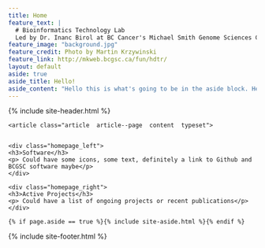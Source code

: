 ```yaml
---
title: Home
feature_text: |
  # Bioinformatics Technology Lab   
  Led by Dr. Inanc Birol at BC Cancer's Michael Smith Genome Sciences Center 
feature_image: "background.jpg"
feature_credit: Photo by Martin Krzywinski
feature_link: http://mkweb.bcgsc.ca/fun/hdtr/
layout: default
aside: true
aside_title: Hello!
aside_content: "Hello this is what's going to be in the aside block. Here's some information about our lab"
---
```


{% include site-header.html %}

<main class="main  container">

	<article class="article  article--page  content  typeset">


    <div class="homepage_left">
    <h3>Software</h3>
    <p> Could have some icons, some text, definitely a link to Github and BCGSC software maybe</p>
    </div>

    <div class="homepage_right">
    <h3>Active Projects</h3>
    <p> Could have a list of ongoing projects or recent publications</p>
    </div>

  </article>

	{% if page.aside == true %}{% include site-aside.html %}{% endif %}

</main>

{% include site-footer.html %}
